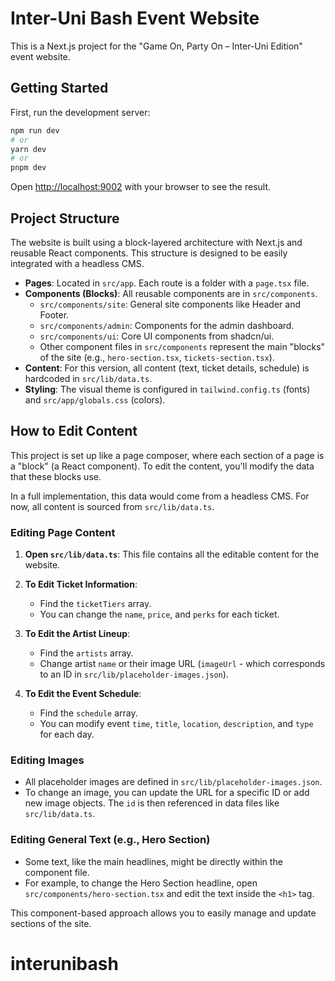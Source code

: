 # Inter-Uni Bash Event Website

This is a Next.js project for the "Game On, Party On – Inter-Uni Edition" event website.

## Getting Started

First, run the development server:

```bash
npm run dev
# or
yarn dev
# or
pnpm dev
```

Open [http://localhost:9002](http://localhost:9002) with your browser to see the result.

## Project Structure

The website is built using a block-layered architecture with Next.js and reusable React components. This structure is designed to be easily integrated with a headless CMS.

-   **Pages**: Located in `src/app`. Each route is a folder with a `page.tsx` file.
-   **Components (Blocks)**: All reusable components are in `src/components`.
    -   `src/components/site`: General site components like Header and Footer.
    -   `src/components/admin`: Components for the admin dashboard.
    -   `src/components/ui`: Core UI components from shadcn/ui.
    -   Other component files in `src/components` represent the main "blocks" of the site (e.g., `hero-section.tsx`, `tickets-section.tsx`).
-   **Content**: For this version, all content (text, ticket details, schedule) is hardcoded in `src/lib/data.ts`.
-   **Styling**: The visual theme is configured in `tailwind.config.ts` (fonts) and `src/app/globals.css` (colors).

## How to Edit Content

This project is set up like a page composer, where each section of a page is a "block" (a React component). To edit the content, you'll modify the data that these blocks use.

In a full implementation, this data would come from a headless CMS. For now, all content is sourced from `src/lib/data.ts`.

### Editing Page Content

1.  **Open `src/lib/data.ts`**: This file contains all the editable content for the website.

2.  **To Edit Ticket Information**:
    -   Find the `ticketTiers` array.
    -   You can change the `name`, `price`, and `perks` for each ticket.

3.  **To Edit the Artist Lineup**:
    -   Find the `artists` array.
    -   Change artist `name` or their image URL (`imageUrl` - which corresponds to an ID in `src/lib/placeholder-images.json`).

4.  **To Edit the Event Schedule**:
    -   Find the `schedule` array.
    -   You can modify event `time`, `title`, `location`, `description`, and `type` for each day.

### Editing Images

-   All placeholder images are defined in `src/lib/placeholder-images.json`.
-   To change an image, you can update the URL for a specific ID or add new image objects. The `id` is then referenced in data files like `src/lib/data.ts`.

### Editing General Text (e.g., Hero Section)

-   Some text, like the main headlines, might be directly within the component file.
-   For example, to change the Hero Section headline, open `src/components/hero-section.tsx` and edit the text inside the `<h1>` tag.

This component-based approach allows you to easily manage and update sections of the site.
# interunibash
